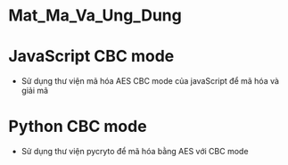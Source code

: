 # Mat_Ma_Va_Ung_Dung

# JavaScript CBC mode 
- Sử dụng thư viện mã hóa AES CBC mode của javaScript để mã hóa và giải mã

# Python CBC mode 
- Sử dụng thư viện pycryto để mã hóa bằng AES với CBC mode